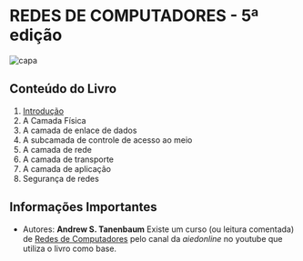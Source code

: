 # REDES DE COMPUTADORES - 5ª edição

![capa](https://images-na.ssl-images-amazon.com/images/I/61vFb0remWL.jpg)

## Conteúdo do Livro

1. [Introdução](https://github.com/Darlley/ExerciciosLivros/tree/master/tecnologia/redes2/capituloum)
1. A Camada Física
1. A camada de enlace de dados
1. A subcamada de controle de acesso ao meio
1. A camada de rede
1. A camada de transporte
1. A camada de aplicação
1. Segurança de redes

## Informações Importantes

- Autores: **Andrew S. Tanenbaum**
Existe um curso (ou leitura comentada) de [Redes de Computadores](https://www.youtube.com/playlist?list=PL4ADECF8F55696AE9) pelo canal da *aiedonline* no youtube que utiliza o livro como base.
